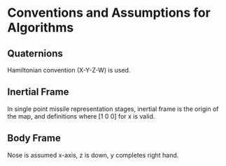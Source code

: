 # Conventions and Assumptions for Algorithms

## Quaternions

Hamiltonian convention (X-Y-Z-W) is used.

## Inertial Frame

In single point missile representation stages, inertial frame is the origin of the map, and definitions where [1 0 0] for x is valid. 

## Body Frame

Nose is assumed x-axis, z is down, y completes right hand.